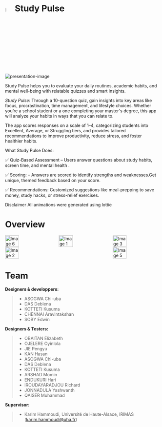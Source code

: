 #  <img src="https://github.com/user-attachments/assets/4a8e23f7-d74a-4d09-b3fb-314e0aeb0349" alt="Image 1" width="5%" /> Study Pulse

![presentation-image](https://github.com/user-attachments/assets/891c25d0-6c16-41ac-882c-50ec3d5060b4)

Study Pulse helps you to evaluate your daily routines, academic habits, and mental well-being with relatable quizzes and smart insights.

*Study Pulse:* Through a 10-question quiz, gain insights into key areas like focus, procrastination, time management, and lifestyle choices. Whether you’re a school student or a one completing your master's degree, this app will analyze your habits in ways that you can relate to. 

The app scores responses on a scale of 1–4, categorizing students into Excellent, Average, or Struggling tiers, and provides tailored recommendations to improve productivity, reduce stress, and foster healthier habits.

What Study Pulse Does:    

✅ Quiz-Based Assessment – Users answer questions about study habits, screen time, and mental health .

✅ Scoring: – Answers are scored to identify strengths and weaknesses.Get unique, themed feedback based on your score.

✅ Recommendations: Customized suggestions like meal-prepping to save money, study hacks, or stress-relief exercises.


Disclaimer
All animations were generated using lottie


# Overview
<div style="display: flex; justify-content: space-between;">
  <img src="https://github.com/user-attachments/assets/8696040d-3b98-4882-98df-2215e894629f" alt="Image 6" width="30%" />
  <img src="https://github.com/user-attachments/assets/c6f4319b-1501-4dfe-87c0-f93f96c41d48" alt="Image 1" width="30%" />
  <img src="https://github.com/user-attachments/assets/6cb77b14-ac7b-4204-94dc-b4ab44ee8d92" alt="Image 3" width="30%" />
</div>

<div style="display: flex; justify-content: space-between;">
    <img src="https://github.com/user-attachments/assets/8e36565e-bd72-4e23-813c-90fd87f1f5d3" alt="Image 2" width="30%" />
  <img src="https://github.com/user-attachments/assets/aee5a2cb-7a76-447a-980d-1cde65d7223a" alt="Image 5" width="30%" />
</div>


# Team

**Designers & developpers:**

> * ASOGWA Chi-uba
> * DAS Deblena
> * KOTTETI Kusuma
> * CHENNAI Aravintakshan
> * SOBY Edwin

**Designers & Testers:**

> * OBAITAN Elizabeth
> * OJELERE Oyinlola
> * JIE Pengyu
> * KAN Hasan
> * ASOGWA Chi-uba
> * DAS Deblena
> * KOTTETI Kusuma
> * ARSHAD Momin
> * ENDUKURI Hari
> * IROUDAYARADJOU Richard
> * JONNADULA Yashwanth
> * QAISER Muhammad

**Supervisor:**

> * Karim Hammoudi, Université de Haute-Alsace, IRIMAS (karim.hammoudi@uha.fr)




